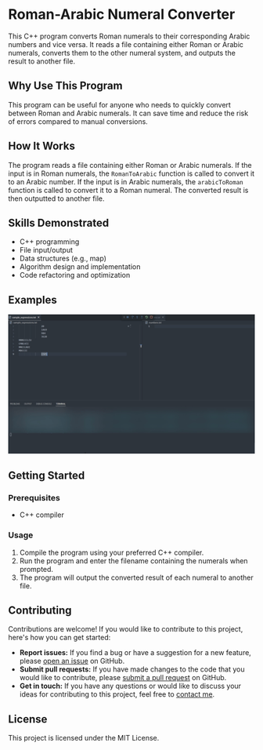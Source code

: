 # Roman-Arabic Numeral Converter

This C++ program converts Roman numerals to their corresponding Arabic numbers and vice versa. It reads a file containing either Roman or Arabic numerals, converts them to the other numeral system, and outputs the result to another file.

## Why Use This Program

This program can be useful for anyone who needs to quickly convert between Roman and Arabic numerals. It can save time and reduce the risk of errors compared to manual conversions.

## How It Works

The program reads a file containing either Roman or Arabic numerals. If the input is in Roman numerals, the `RomanToArabic` function is called to convert it to an Arabic number. If the input is in Arabic numerals, the `arabicToRoman` function is called to convert it to a Roman numeral. The converted result is then outputted to another file.

## Skills Demonstrated

- C++ programming
- File input/output
- Data structures (e.g., map)
- Algorithm design and implementation
- Code refactoring and optimization

## Examples

![Example usage](/images/Roman-Arabic-Example.gif)

## Getting Started

### Prerequisites

- C++ compiler

### Usage

1. Compile the program using your preferred C++ compiler.
2. Run the program and enter the filename containing the numerals when prompted.
3. The program will output the converted result of each numeral to another file.

## Contributing

Contributions are welcome! If you would like to contribute to this project, here's how you can get started:

- **Report issues:** If you find a bug or have a suggestion for a new feature, please [open an issue](https://github.com/SawolTesf/Roman-Arabic-Numeral-Converter/issues) on GitHub.
- **Submit pull requests:** If you have made changes to the code that you would like to contribute, please [submit a pull request](https://github.com/SawolTesf/Roman-Arabic-Numeral-Converter/pulls) on GitHub.
- **Get in touch:** If you have any questions or would like to discuss your ideas for contributing to this project, feel free to [contact me](mailto:sawoltesf@gmail.com).

## License

This project is licensed under the MIT License.